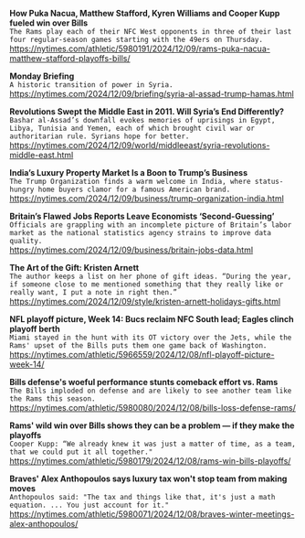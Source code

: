 **How Puka Nacua, Matthew Stafford, Kyren Williams and Cooper Kupp fueled win over Bills**\
`The Rams play each of their NFC West opponents in three of their last four regular-season games starting with the 49ers on Thursday.`\
https://nytimes.com/athletic/5980191/2024/12/09/rams-puka-nacua-matthew-stafford-playoffs-bills/

**Monday Briefing**\
`A historic transition of power in Syria.`\
https://nytimes.com/2024/12/09/briefing/syria-al-assad-trump-hamas.html

**Revolutions Swept the Middle East in 2011. Will Syria’s End Differently?**\
`Bashar al-Assad’s downfall evokes memories of uprisings in Egypt, Libya, Tunisia and Yemen, each of which brought civil war or authoritarian rule. Syrians hope for better.`\
https://nytimes.com/2024/12/09/world/middleeast/syria-revolutions-middle-east.html

**India’s Luxury Property Market Is a Boon to Trump’s Business**\
`The Trump Organization finds a warm welcome in India, where status-hungry home buyers clamor for a famous American brand.`\
https://nytimes.com/2024/12/09/business/trump-organization-india.html

**Britain’s Flawed Jobs Reports Leave Economists ‘Second-Guessing’**\
`Officials are grappling with an incomplete picture of Britain’s labor market as the national statistics agency strains to improve data quality.`\
https://nytimes.com/2024/12/09/business/britain-jobs-data.html

**The Art of the Gift: Kristen Arnett**\
`The author keeps a list on her phone of gift ideas. “During the year, if someone close to me mentioned something that they really like or really want, I put a note in right then.”`\
https://nytimes.com/2024/12/09/style/kristen-arnett-holidays-gifts.html

**NFL playoff picture, Week 14: Bucs reclaim NFC South lead; Eagles clinch playoff berth**\
`Miami stayed in the hunt with its OT victory over the Jets, while the Rams' upset of the Bills puts them one game back of Washington. `\
https://nytimes.com/athletic/5966559/2024/12/08/nfl-playoff-picture-week-14/

**Bills defense's woeful performance stunts comeback effort vs. Rams**\
`The Bills imploded on defense and are likely to see another team like the Rams this season.`\
https://nytimes.com/athletic/5980080/2024/12/08/bills-loss-defense-rams/

**Rams' wild win over Bills shows they can be a problem — if they make the playoffs**\
`Cooper Kupp: “We already knew it was just a matter of time, as a team, that we could put it all together."`\
https://nytimes.com/athletic/5980179/2024/12/08/rams-win-bills-playoffs/

**Braves' Alex Anthopoulos says luxury tax won't stop team from making moves**\
`Anthopoulos said: "The tax and things like that, it's just a math equation. ... You just account for it."`\
https://nytimes.com/athletic/5980071/2024/12/08/braves-winter-meetings-alex-anthopoulos/

